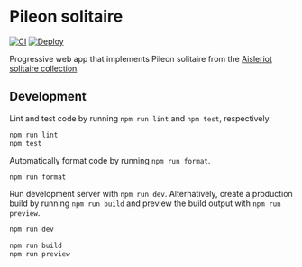 # Pileon solitaire

[![CI](https://github.com/kangasta/pileon/actions/workflows/ci.yaml/badge.svg)](https://github.com/kangasta/pileon/actions/workflows/ci.yaml)
[![Deploy](https://github.com/kangasta/pileon/actions/workflows/deploy.yaml/badge.svg)](https://github.com/kangasta/pileon/actions/workflows/deploy.yaml)

Progressive web app that implements Pileon solitaire from the [Aisleriot solitaire collection](https://wiki.gnome.org/Apps/Aisleriot).

## Development

Lint and test code by running `npm run lint` and `npm test`, respectively.

```sh
npm run lint
npm test
```

Automatically format code by running `npm run format`.

```sh
npm run format
```

Run development server with `npm run dev`. Alternatively, create a production build by running `npm run build` and preview the build output with `npm run preview`.

```sh
npm run dev

npm run build
npm run preview
```
